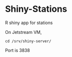 # Shiny-Stations
R shiny app for stations

On Jetstream VM,
```
cd /srv/shiny-server/
```

Port is 3838
